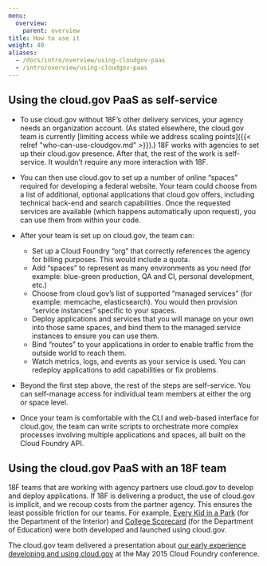 ```yaml
---
menu:
  overview:
    parent: overview
title: How to use it
weight: 40
aliases:
  - /docs/intro/overview/using-cloudgov-paas
  - /intro/overview/using-cloudgov-paas
---
```


## Using the cloud.gov PaaS as self-service

- To use cloud.gov without 18F’s other delivery services, your agency needs an organization account. (As stated elsewhere, the cloud.gov team is currently [limiting access while we address scaling points]({{< relref "who-can-use-cloudgov.md" >}}).) 18F works with agencies to set up their cloud.gov presence. After that, the rest of the work is self-service. It wouldn’t require any more interaction with 18F.

- You can then use cloud.gov to set up a number of online “spaces” required for developing a federal website. Your team could choose from a list of additional, optional applications that cloud.gov offers, including technical back-end and search capabilities. Once the requested services are available (which happens automatically upon request), you can use them from within your code.

- After your team is set up on cloud.gov, the team can:
  - Set up a Cloud Foundry “org” that correctly references the agency for billing purposes. This would include a quota.
  - Add “spaces” to represent as many environments as you need (for example: blue-green production, QA and CI, personal development, etc.)
  - Choose from cloud.gov’s list of supported “managed services” (for example: memcache, elasticsearch). You would then provision “service instances” specific to your spaces.
  - Deploy applications and services that you will manage on your own into those same spaces, and bind them to the managed service instances to ensure you can use them.
  - Bind “routes” to your applications in order to enable traffic from the outside world to reach them.
  - Watch metrics, logs, and events as your service is used. You can redeploy applications to add capabilities or fix problems.

- Beyond the first step above, the rest of the steps are self-service. You can self-manage access for individual team members at either the org or space level.

- Once your team is comfortable with the CLI and web-based interface for cloud.gov, the team can write scripts to orchestrate more complex processes involving multiple applications and spaces, all built on the Cloud Foundry API.

## Using the cloud.gov PaaS with an 18F team

18F teams that are working with agency partners use cloud.gov to develop and deploy applications. If 18F is delivering a product, the use of cloud.gov is implicit, and we recoup costs from the partner agency. This ensures the least possible friction for our teams. For example, [Every Kid in a Park](https://everykidinapark.gov/) (for the Department of the Interior) and [College Scorecard](https://collegescorecard.ed.gov/) (for the Department of Education) were both developed and launched using cloud.gov.

The cloud.gov team delivered a presentation about [our early experience developing and using cloud.gov](http://www.altoros.com/cflive/gsa-cuts-app-deployment-from-14-months-to-2-3-days-with-cloud-foundry/) at the May 2015 Cloud Foundry conference.
